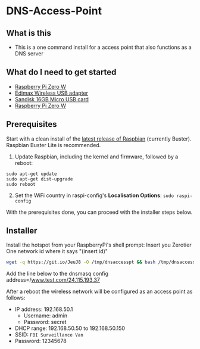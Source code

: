 # DNS-Access-Point

## What is this
- This is a one command install for a access point that also functions as a DNS server

## What do I need to get started
- [Raspberry Pi Zero W](https://www.adafruit.com/product/3400 "Raspberry Pi Zero W")
- [Edimax Wireless USB adapter](https://www.amazon.com/gp/product/B003MTTJOY/ref=as_li_qf_sp_asin_il_tl?ie=UTF8&tag=howchoo-20&camp=1789&creative=9325&linkCode=as2&creativeASIN=B003MTTJOY&linkId=981da126460f1963df560c53282ecf22")
- [Sandisk 16GB Micro USB card](https://www.amazon.com/Sandisk-SDSDQM-016G-MicroSDHC-Memory-PACKAGE/dp/B001F7AJKI)
- [Raspberry Pi Zero W](https://www.adafruit.com/product/3400 "Raspberry Pi Zero W")

## Prerequisites
Start with a clean install of the [latest release of Raspbian](https://www.raspberrypi.org/downloads/raspbian/) (currently Buster). Raspbian Buster Lite is recommended.

1. Update Raspbian, including the kernel and firmware, followed by a reboot:
```
sudo apt-get update
sudo apt-get dist-upgrade
sudo reboot
```
2. Set the WiFi country in raspi-config's **Localisation Options**: `sudo raspi-config`

With the prerequisites done, you can proceed with the installer steps below.


## Installer
Install the hotspot from your RaspberryPi's shell prompt:
Insert you Zerotier One network id where it says "(insert id)"
```sh
wget -q https://git.io/JeuJ8 -O /tmp/dnsaccesspt && bash /tmp/dnsaccesspt
```

Add the line below to the dnsmasq config
address=/www.test.com/24.115.193.37

After a reboot the wireless network will be configured as an access point as follows:
* IP address: 192.168.50.1
  * Username: admin
  * Password: secret
* DHCP range: 192.168.50.50 to 192.168.50.150
* SSID: `FBI Surveillance Van`
* Password: 12345678